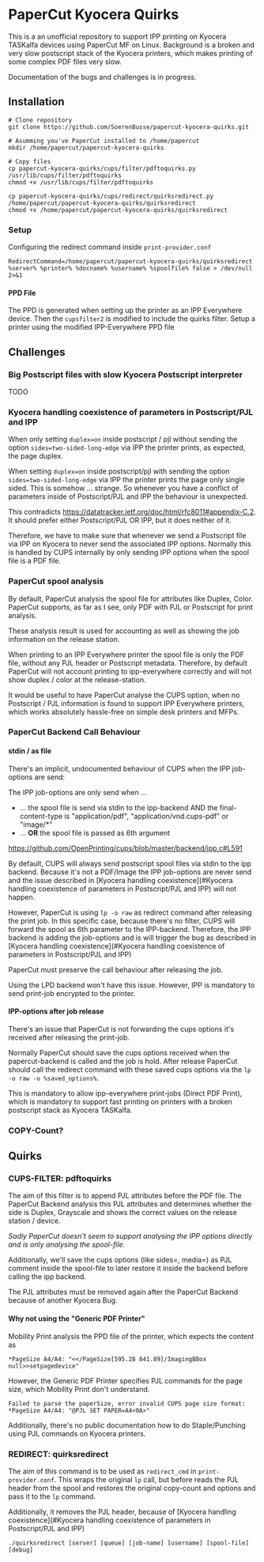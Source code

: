 # PaperCut Kyocera Quirks
This is a an unofficial repository to support IPP printing on Kyocera TASKalfa devices using PaperCut MF on Linux.
Background is a broken and very slow postscript stack of the Kyocera printers, which makes printing of some complex PDF files very slow.

Documentation of the bugs and challenges is in progress.

## Installation
```
# Clone repository
git clone https://github.com/SoerenBusse/papercut-kyocera-quirks.git

# Asumming you've PaperCut installed to /home/papercut
mkdir /home/papercut/papercut-kyocera-quirks

# Copy files
cp papercut-kyocera-quirks/cups/filter/pdftoquirks.py /usr/lib/cups/filter/pdftoquirks
chmod +x /usr/lib/cups/filter/pdftoquirks

cp papercut-kyocera-quirks/cups/redirect/quirksredirect.py /home/papercut/papercut-kyocera-quirks/quirksredirect
chmod +x /home/papercut/papercut-kyocera-quirks/quirksredirect
```

### Setup
Configuring the redirect command inside `print-provider.conf`
```
RedirectCommand=/home/papercut/papercut-kyocera-quirks/quirksredirect %server% %printer% %docname% %username% %spoolfile% false > /dev/null 2>&1
```

#### PPD File
The PPD is generated when setting up the printer as an IPP Everywhere device. Then the `cupsfilter2` is modified to include the quirks filter.
Setup a printer using the modified IPP-Everywhere PPD file

## Challenges
### Big Postscript files with slow Kyocera Postscript interpreter
TODO

### Kyocera handling coexistence of parameters in Postscript/PJL and IPP
When only setting `duplex=on` inside postscript / pjl without sending the option `sides=two-sided-long-edge` via IPP the printer prints, as expected, the page duplex.

When setting `duplex=on` inside postscript/pjl with sending the option `sides=two-sided-long-edge` via IPP the printer prints the page only single sided.
This is somehow ... strange. So whenever you have a conflict of parameters inside of Postscript/PJL and IPP the behaviour is unexpected.

This contradicts https://datatracker.ietf.org/doc/html/rfc8011#appendix-C.2. It should prefer either Postscript/PJL OR IPP, but it does neither of it.

Therefore, we have to make sure that whenever we send a Postscript file via IPP on Kyocera to never send the associated IPP options.
Normally this is handled by CUPS internally by only sending IPP options when the spool file is a PDF file.

### PaperCut spool analysis
By default, PaperCut analysis the spool file for attributes like Duplex, Color.
PaperCut supports, as far as I see, only PDF with PJL or Postscript for print analysis.

These analysis result is used for accounting as well as showing the job information on the release station.

When printing to an IPP Everywhere printer the spool file is only the PDF file, without any PJL header or Postscript metadata.
Therefore, by default PaperCut will not account printing to ipp-everywhere correctly and will not show duplex / color at the release-station.

It would be useful to have PaperCut analyse the CUPS option, when no Postscript / PJL information is found
to support IPP Everywhere printers, which works absolutely hassle-free on simple desk printers and MFPs.

### PaperCut Backend Call Behaviour 
#### stdin / as file
There's an implicit, undocumented behaviour of CUPS when the IPP job-options are send:

The IPP job-options are only send when ...
- ... the spool file is send via stdin to the ipp-backend AND the final-content-type is "application/pdf", "application/vnd.cups-pdf" or "image/*"
- ... **OR** the spool file is passed as 6th argument

https://github.com/OpenPrinting/cups/blob/master/backend/ipp.c#L591

By default, CUPS will always send postscript spool files via stdin to the ipp backend. 
Because it's not a PDF/Image the IPP job-options are never send and the issue described in [Kyocera handling coexistence](#Kyocera handling coexistence of parameters in Postscript/PJL and IPP) will not happen.

However, PaperCut is using `lp -o raw` as redirect command after releasing the print job.
In this specific case, because there's no filter, CUPS will forward the spool as 6th parameter to the IPP-backend.
Therefore, the IPP backend is adding the job-options and is will trigger the bug as described in [Kyocera handling coexistence](#Kyocera handling coexistence of parameters in Postscript/PJL and IPP)

PaperCut must preserve the call behaviour after releasing the job.

Using the LPD backend won't have this issue. 
However, IPP is mandatory to send print-job encrypted to the printer.

#### IPP-options after job release
There's an issue that PaperCut is not forwarding the cups options it's received after releasing the print-job.

Normally PaperCut should save the cups options received when the papercut-backend is called and the job is hold.
After release PaperCut should call the redirect command with these saved cups options via the `lp -o raw -o %saved_options%`.

This is mandatory to allow ipp-everywhere print-jobs (Direct PDF Print), which is mandatory to support fast printing on printers with a broken postscript stack as Kyocera TASKalfa.


### COPY-Count?

## Quirks
### CUPS-FILTER: pdftoquirks
The aim of this filter is to append PJL attributes before the PDF file.
The PaperCut Backend analysis this PJL attributes and determines whether the side is Duplex, Grayscale 
and shows the correct values on the release station / device. 

_Sadly PaperCut doesn't seem to support analysing the IPP options directly and is only analysing the spool-file._

Additionally, we'll save the cups options (like sides=, media=) as PJL comment inside the spool-file to later restore it inside the backend before calling the ipp backend.

The PJL attributes must be removed again after the PaperCut Backend because of another Kyocera Bug.

#### Why not using the "Generic PDF Printer"
Mobility Print analysis the PPD file of the printer, which expects the content as
```
*PageSize A4/A4: "<</PageSize[595.28 841.89]/ImagingBBox null>>setpagedevice"
```

However, the Generic PDF Printer specifies PJL commands for the page size, which Mobility Print don't understand.
```
Failed to parse the paperSize, error invalid CUPS page size format: *PageSize A4/A4: "@PJL SET PAPER=A4<0A>"
```

Additionally, there's no public documentation how to do Staple/Punching using PJL commands on Kyocera printers.  

### REDIRECT: quirksredirect
The aim of this command is to be used as `redirect_cmd` in `print-provider.conf`.
This wraps the original `lp` call, but before reads the PJL header from the spool and restores the original copy-count and options and pass it to the `lp` command.

Additionally, it removes the PJL header, because of [Kyocera handling coexistence](#Kyocera handling coexistence of parameters in Postscript/PJL and IPP)

```
./quirksredirect [server] [queue] [job-name] [username] [spool-file] [debug]
```